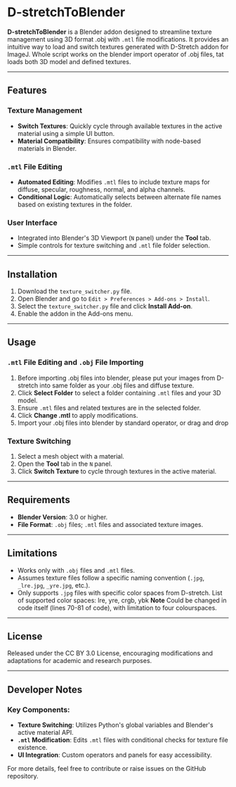 # D-stretchToBlender

**D-stretchToBlender** is a Blender addon designed to streamline texture management using 3D format .obj with `.mtl` file modifications. It provides an intuitive way to load and switch textures generated with D-Stretch addon for ImageJ. Whole script works on the blender import operator of .obj files, tat loads both 3D model and defined textures.  

---

## Features

### Texture Management
- **Switch Textures**: Quickly cycle through available textures in the active material using a simple UI button.
- **Material Compatibility**: Ensures compatibility with node-based materials in Blender.

### `.mtl` File Editing
- **Automated Editing**: Modifies `.mtl` files to include texture maps for diffuse, specular, roughness, normal, and alpha channels.
- **Conditional Logic**: Automatically selects between alternate file names based on existing textures in the folder.

### User Interface
- Integrated into Blender's 3D Viewport (`N` panel) under the **Tool** tab.
- Simple controls for texture switching and `.mtl` file folder selection.

---

## Installation

1. Download the `texture_switcher.py` file.
2. Open Blender and go to `Edit > Preferences > Add-ons > Install`.
3. Select the `texture_switcher.py` file and click **Install Add-on**.
4. Enable the addon in the Add-ons menu.

---

## Usage

### `.mtl` File Editing and `.obj` File Importing
1. Before importing .obj files into blender, please put your images from D-stretch into same folder as your .obj files and diffuse texture. 
2. Click **Select Folder** to select a folder containing `.mtl` files and your 3D model.
3. Ensure `.mtl` files and related textures are in the selected folder.
4. Click **Change .mtl** to apply modifications.
5. Import your .obj files into blender by standard operator, or drag and drop

### Texture Switching
1. Select a mesh object with a material.
2. Open the **Tool** tab in the `N` panel.
3. Click **Switch Texture** to cycle through textures in the active material.

---

## Requirements

- **Blender Version**: 3.0 or higher.
- **File Format**: `.obj` files; `.mtl` files and associated texture images.

---

## Limitations

- Works only with `.obj` files and `.mtl` files.
- Assumes texture files follow a specific naming convention (`.jpg`, `_lre.jpg`, `_yre.jpg`, etc.).
- Only supports `.jpg` files with specific color spaces from D-stretch. List of supported color spaces: lre, yre, crgb, ybk **Note** Could be changed in code itself (lines 70-81 of code), with limitation to four colourspaces. 

---

## License

Released under the CC BY 3.0 License, encouraging modifications and adaptations for academic and research purposes.

---

## Developer Notes

### Key Components:
- **Texture Switching**: Utilizes Python's global variables and Blender's active material API.
- **`.mtl` Modification**: Edits `.mtl` files with conditional checks for texture file existence.
- **UI Integration**: Custom operators and panels for easy accessibility.

For more details, feel free to contribute or raise issues on the GitHub repository.
